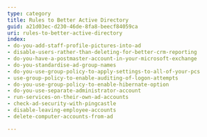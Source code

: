 ```yaml
---
type: category
title: Rules to Better Active Directory
guid: a21d03ec-d230-46de-8fa8-beecf84059ca
uri: rules-to-better-active-directory
index:
- do-you-add-staff-profile-pictures-into-ad
- disable-users-rather-than-deleting-for-better-crm-reporting
- do-you-have-a-postmaster-account-in-your-microsoft-exchange
- do-you-standardise-ad-group-names
- do-you-use-group-policy-to-apply-settings-to-all-of-your-pcs
- use-group-policy-to-enable-auditing-of-logon-attempts
- do-you-use-group-policy-to-enable-hibernate-option
- do-you-use-separate-administrator-account
- run-services-on-their-own-ad-accounts
- check-ad-security-with-pingcastle
- disable-leaving-employee-accounts
- delete-computer-accounts-from-ad

---
```


